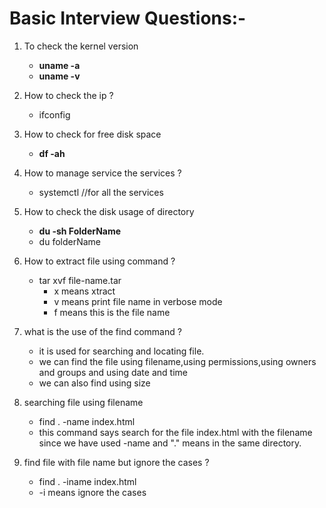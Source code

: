 
# Basic Interview Questions:-

1. To check the kernel version 
	*   **uname -a** 
	*   **uname -v**
2. How to check the ip ?
	* ifconfig

3. How to check for free disk space
	*  **df -ah**

4. How to manage service the services ?
	* systemctl //for all the services

5. How to check the disk usage of directory
	*  **du -sh FolderName**
	* du folderName    

6. How to extract file using command ?
	* tar xvf file-name.tar
		* x means xtract
		* v means print file name in verbose mode 
		* f means this is the file name 

7. what is the use of the find command ?
	* it is used for searching and locating file.
	* we can find the file using filename,using permissions,using owners and groups and using date and time 
	* we can also find using size

8. searching file using filename
	* find . -name index.html
	* this command says search for the file index.html with the filename since we have used -name and "." means in the same directory.
	
9. find file with file name but ignore the cases ?
	* find . -iname index.html
	* -i means ignore the cases
